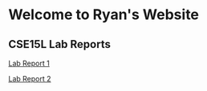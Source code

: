 # Welcome to Ryan's Website
## CSE15L Lab Reports

[Lab Report 1](labreport-1.md) 

[Lab Report 2](labreport-2.md)





 
 

